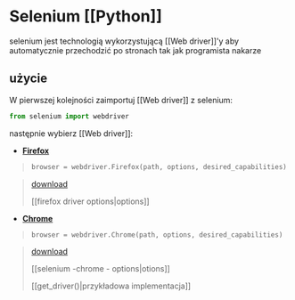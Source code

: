 # Selenium [[Python]]
selenium jest technologią wykorzystującą [[Web driver]]'y aby automatycznie przechodzić po stronach tak jak programista nakarze


## użycie
W pierwszej kolejności zaimportuj [[Web driver]] z selenium:
```py
from selenium import webdriver
```

następnie wybierz [[Web driver]]:

- [**Firefox**]() 

> ```py
> browser = webdriver.Firefox(path, options, desired_capabilities)
> ```

> [download](https://github.com/mozilla/geckodriver/releases)
> 
> [[firefox driver options|options]]

- [**Chrome**]() 

> ```py
> browser = webdriver.Chrome(path, options, desired_capabilities)
> ```

> [download](https://chromedriver.chromium.org/downloads)
> 
> [[selenium -chrome - options|otions]]
> 
>[[get_driver()|przykładowa implementacja]]
